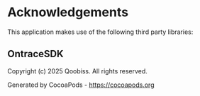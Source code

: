 # Acknowledgements
This application makes use of the following third party libraries:

## OntraceSDK

Copyright (c) 2025 Qoobiss. All rights reserved.

Generated by CocoaPods - https://cocoapods.org
